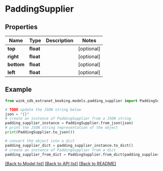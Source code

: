 # PaddingSupplier


## Properties

Name | Type | Description | Notes
------------ | ------------- | ------------- | -------------
**top** | **float** |  | [optional] 
**right** | **float** |  | [optional] 
**bottom** | **float** |  | [optional] 
**left** | **float** |  | [optional] 

## Example

```python
from wink_sdk_extranet_booking.models.padding_supplier import PaddingSupplier

# TODO update the JSON string below
json = "{}"
# create an instance of PaddingSupplier from a JSON string
padding_supplier_instance = PaddingSupplier.from_json(json)
# print the JSON string representation of the object
print(PaddingSupplier.to_json())

# convert the object into a dict
padding_supplier_dict = padding_supplier_instance.to_dict()
# create an instance of PaddingSupplier from a dict
padding_supplier_from_dict = PaddingSupplier.from_dict(padding_supplier_dict)
```
[[Back to Model list]](../README.md#documentation-for-models) [[Back to API list]](../README.md#documentation-for-api-endpoints) [[Back to README]](../README.md)


